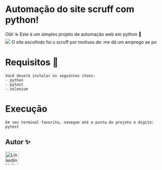 # Automação do site scruff com python! 

Olá! ☕️
Este é um simples projeto de automação web em python 🎉 <br>
<img src="https://img.shields.io/badge/Python-14354C?style=for-the-badge&logo=python&logoColor=white" />
O site escolhido foi o scruff por motivos de: me dá um emprego ae po

# Requisitos 📜
    Você deverá instalar os seguintes itens:
    - python
    - pytest
    - selenium


# Execução 
    Em seu terminal favorito, navegue até a pasta do projeto e digite:
    pytest


## Autor ✨
<body>
<a href="https://www.linkedin.com/in/castrohelio/"><img src="https://img.shields.io/badge/LinkedIn-0077B5?style=for-the-badge&logo=linkedin&logoColor=white"" alt="Linkedin Helio" style="width:42px;height:42px;"></a>
<br>
</body>



